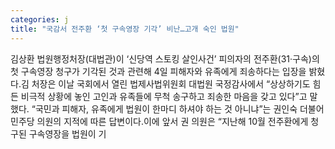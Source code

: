 ```yaml
---
categories: j
title: "국감서 전주환 ‘첫 구속영장 기각’ 비난…고개 숙인 법원"
---
```

김상환 법원행정처장(대법관)이 ‘신당역 스토킹 살인사건’ 피의자의 전주환(31·구속)의 첫 구속영장 청구가 기각된 것과 관련해 4일 피해자와 유족에게 죄송하다는 입장을 밝혔다.김 처장은 이날 국회에서 열린 법제사법위원회 대법원 국정감사에서 “상상하기도 힘든 비극적 상황에 놓인 고인과 유족들에 무척 송구하고 죄송한 마음을 갖고 있다”고 말했다. “국민과 피해자, 유족에게 법원이 한마디 하셔야 하는 것 아니냐”는 권인숙 더불어민주당 의원의 지적에 따른 답변이다.이에 앞서 권 의원은 “지난해 10월 전주환에게 청구된 구속영장을 법원이 기